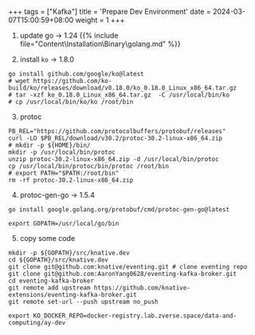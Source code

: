 +++
tags = ["Kafka"]
title = 'Prepare Dev Environment'
date = 2024-03-07T15:00:59+08:00
weight = 1
+++


1. update go -> 1.24
{{% include file="Content\Installation\Binary\golang.md" %}}

2. install `ko` -> 1.8.0
```shell
go install github.com/google/ko@latest
# wget https://github.com/ko-build/ko/releases/download/v0.18.0/ko_0.18.0_Linux_x86_64.tar.gz
# tar -xzf ko_0.18.0_Linux_x86_64.tar.gz  -C /usr/local/bin/ko
# cp /usr/local/bin/ko/ko /root/bin
```

3. protoc
```shell
PB_REL="https://github.com/protocolbuffers/protobuf/releases"
curl -LO $PB_REL/download/v30.2/protoc-30.2-linux-x86_64.zip
# mkdir -p ${HOME}/bin/
mkdir -p /usr/local/bin/protoc
unzip protoc-30.2-linux-x86_64.zip -d /usr/local/bin/protoc
cp /usr/local/bin/protoc/bin/protoc /root/bin
# export PATH="$PATH:/root/bin"
rm -rf protoc-30.2-linux-x86_64.zip
```
4. protoc-gen-go -> 1.5.4
```shell
go install google.golang.org/protobuf/cmd/protoc-gen-go@latest
```

```shell
export GOPATH=/usr/local/go/bin
```

5. copy some code
```shell
mkdir -p ${GOPATH}/src/knative.dev
cd ${GOPATH}/src/knative.dev
git clone git@github.com:knative/eventing.git # clone eventing repo
git clone git@github.com:AaronYang0628/eventing-kafka-broker.git
cd eventing-kafka-broker
git remote add upstream https://github.com/knative-extensions/eventing-kafka-broker.git
git remote set-url --push upstream no_push
```


```shell
export KO_DOCKER_REPO=docker-registry.lab.zverse.space/data-and-computing/ay-dev
```